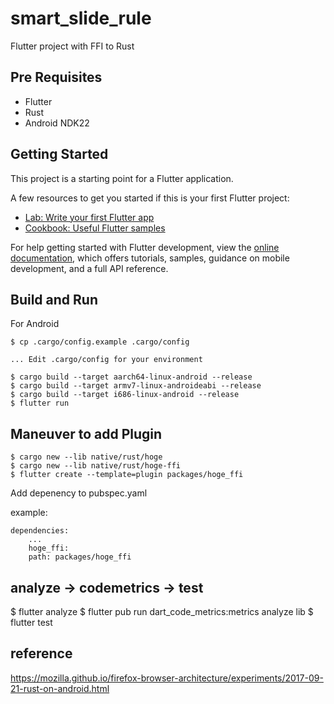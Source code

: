# smart_slide_rule

Flutter project with FFI to Rust

## Pre Requisites

- Flutter
- Rust
- Android NDK22

## Getting Started

This project is a starting point for a Flutter application.

A few resources to get you started if this is your first Flutter project:

- [Lab: Write your first Flutter app](https://docs.flutter.dev/get-started/codelab)
- [Cookbook: Useful Flutter samples](https://docs.flutter.dev/cookbook)

For help getting started with Flutter development, view the
[online documentation](https://docs.flutter.dev/), which offers tutorials,
samples, guidance on mobile development, and a full API reference.

## Build and Run

For Android
```
$ cp .cargo/config.example .cargo/config

... Edit .cargo/config for your environment

$ cargo build --target aarch64-linux-android --release
$ cargo build --target armv7-linux-androideabi --release
$ cargo build --target i686-linux-android --release
$ flutter run
```

## Maneuver to add Plugin

```
$ cargo new --lib native/rust/hoge
$ cargo new --lib native/rust/hoge-ffi
$ flutter create --template=plugin packages/hoge_ffi
```
Add depenency to pubspec.yaml

example:
```
dependencies:
	...
	hoge_ffi:
    path: packages/hoge_ffi

```

## analyze -> codemetrics -> test

$ flutter analyze
$ flutter pub run dart_code_metrics:metrics analyze lib
$ flutter test

## reference
https://mozilla.github.io/firefox-browser-architecture/experiments/2017-09-21-rust-on-android.html
